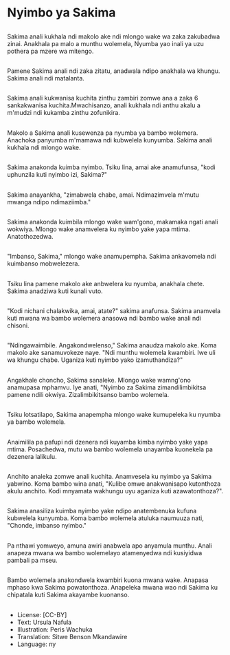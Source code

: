 # Nyimbo ya Sakima

##
Sakima anali kukhala ndi makolo ake ndi mlongo wake wa zaka zakubadwa zinai. Anakhala pa malo a munthu wolemela, Nyumba yao inali ya uzu pothera pa mzere wa mitengo.

##
Pamene Sakima anali ndi zaka zitatu, anadwala ndipo anakhala wa khungu. Sakima anali ndi matalanta.

##
Sakima anali kukwanisa kuchita zinthu zambiri zomwe ana a zaka 6 sankakwanisa kuchita.Mwachisanzo, anali kukhala ndi anthu akalu a m'mudzi ndi kukamba zinthu zofunikira.

##
Makolo a Sakima anali kusewenza pa nyumba ya bambo wolemera. Anachoka panyumba m'mamawa ndi kubwelela kunyumba. Sakima anali kukhala ndi mlongo wake.

##
Sakima anakonda kuimba nyimbo. Tsiku lina, amai ake anamufunsa, "kodi uphunzila kuti nyimbo izi, Sakima?"

##
Sakima anayankha, "zimabwela chabe, amai. Ndimazimvela m'mutu mwanga ndipo ndimaziimba."

##
Sakima anakonda kuimbila mlongo wake wam'gono, makamaka ngati anali wokwiya. Mlongo wake anamvelera ku nyimbo yake yapa mtima. Anatothozedwa.

##
"Imbanso, Sakima," mlongo wake anamupempha. Sakima ankavomela ndi kuimbanso mobwelezera.

##
Tsiku lina pamene makolo ake anbwelera ku nyumba, anakhala chete. Sakima anadziwa kuti kunali vuto.

##
"Kodi nichani chalakwika, amai, atate?" sakima anafunsa. Sakima anamvela kuti mwana wa bambo wolemera anasowa ndi bambo wake anali ndi chisoni.

##
"Ndingawaimbile. Angakondwelenso," Sakima anaudza makolo ake. Koma makolo ake sanamuvokeze naye. "Ndi munthu wolemela kwambiri. Iwe uli wa khungu chabe. Uganiza kuti nyimbo yako izamuthandiza?"

##
Angakhale choncho, Sakima sanaleke. Mlongo wake wamng'ono anamupasa mphamvu. Iye anati, "Nyimbo za Sakima zimandilimbikitsa pamene ndili okwiya. Zizalimbikitsanso bambo wolemela.

##
Tsiku lotsatilapo, Sakima anapempha mlongo wake kumupeleka ku nyumba ya bambo wolemela.

##
Anaimilila pa pafupi ndi dzenera ndi kuyamba kimba nyimbo yake yapa mtima. Posachedwa, mutu wa bambo wolemela unayamba kuonekela pa dezenera lalikulu.

##
Anchito analeka zomwe anali kuchita. Anamvesela ku nyimbo ya Sakima yabwino. Koma bambo wina anati, "Kulibe omwe anakwanisapo kutonthoza akulu anchito. Kodi mnyamata wakhungu uyu aganiza kuti azawatonthoza?".

##
Sakima anasiliza kuimba nyimbo yake ndipo anatembenuka kufuna kubwelela kunyumba. Koma bambo wolemela atuluka naumuuza nati, "Chonde, imbanso nyimbo."

##
Pa nthawi yomweyo, amuna awiri anabwela apo anyamula munthu. Anali anapeza mwana wa bambo wolemelayo atamenyedwa ndi kusiyidwa pambali pa mseu.

##
Bambo wolemela anakondwela kwambiri kuona mwana wake. Anapasa mphaso kwa Sakima powatonthoza. Anapeleka mwana wao ndi Sakima ku chipatala kuti Sakima akayambe kuonanso.

##
* License: [CC-BY]
* Text: Ursula Nafula
* Illustration: Peris Wachuka
* Translation: Sitwe Benson Mkandawire
* Language: ny
